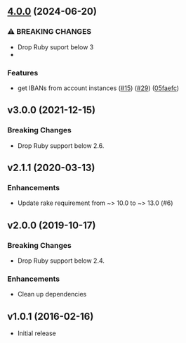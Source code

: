 ## [4.0.0](https://github.com/sequra/norma43_parser/compare/3.0.0...v4.0.0) (2024-06-20)

### ⚠ BREAKING CHANGES

* Drop Ruby suport below 3
* 
### Features

* get IBANs from account instances ([#15](https://github.com/sequra/norma43_parser/issues/15)) ([#29](https://github.com/sequra/norma43_parser/issues/29)) ([05faefc](https://github.com/sequra/norma43_parser/commit/05faefc0a15d580a981224f3501fb4610c2edbdd))

## v3.0.0 (2021-12-15)

### Breaking Changes

- Drop Ruby support below 2.6.

## v2.1.1 (2020-03-13)

### Enhancements

- Update rake requirement from ~> 10.0 to ~> 13.0 (#6)

## v2.0.0 (2019-10-17)

### Breaking Changes

- Drop Ruby support below 2.4.


### Enhancements

- Clean up dependencies

## v1.0.1 (2016-02-16)

- Initial release
